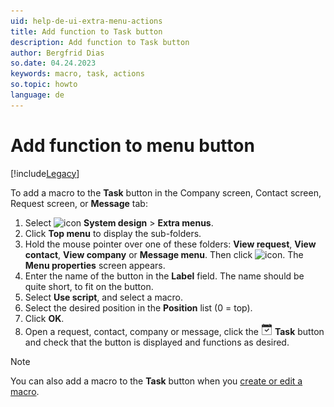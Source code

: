 ```yaml
---
uid: help-de-ui-extra-menu-actions
title: Add function to Task button
description: Add function to Task button
author: Bergfrid Dias
so.date: 04.24.2023
keywords: macro, task, actions
so.topic: howto
language: de
---
```


# Add function to menu button

[!include[Legacy](../includes/legacy-extra-menus.md)]

To add a macro to the **Task** button in the Company screen, Contact screen, Request screen, or **Message** tab:

1. Select ![icon][img3] **System design** > **Extra menus**.
2. Click **Top menu** to display the sub-folders.
3. Hold the mouse pointer over one of these folders: **View request**, **View contact**, **View company** or **Message menu**. Then click ![icon][img1]. The **Menu properties** screen appears.
4. Enter the name of the button in the **Label** field. The name should be quite short, to fit on the button.
5. Select **Use script**, and select a macro.
6. Select the desired position in the **Position** list (0 = top).
7. Click **OK**.
8. Open a request, contact, company or message, click the ![icon][img2] **Task** button and check that the button is displayed and functions as desired.

> [!NOTE]
> You can also add a macro to the **Task** button when you [create or edit a macro][1].

<!-- Referenced links -->
[1]: ../../../../automation/crmscript/learn/create-macro.md

<!-- Referenced images -->
[img1]: ../../../../../media/icons/btn-add.png
[img2]: ../../../../../../common/icons/task.png
[img3]: ../../../../../media/icons/main-menu-small.png

